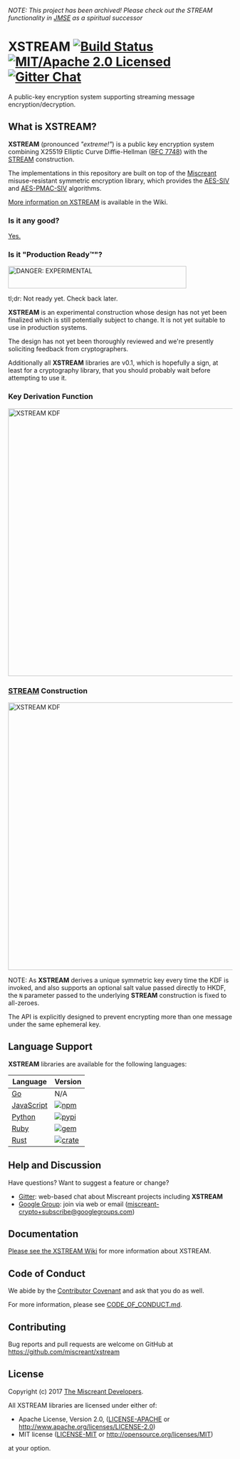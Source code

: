 *NOTE: This project has been archived! Please check out the STREAM functionality in [JMSE](https://github.com/jmse-json) as a spiritual successor*

# XSTREAM [![Build Status][build-image]][build-link] [![MIT/Apache 2.0 Licensed][license-image]][license-link] [![Gitter Chat][gitter-image]][gitter-link]

[build-image]: https://secure.travis-ci.org/miscreant/xstream.svg?branch=master
[build-link]: https://travis-ci.org/miscreant/xstream
[license-image]: https://img.shields.io/badge/license-MIT/Apache2.0-blue.svg
[license-link]: https://github.com/miscreant/miscreant/blob/master/LICENSE.txt
[gitter-image]: https://badges.gitter.im/badge.svg
[gitter-link]: https://gitter.im/miscreant/Lobby

A public-key encryption system supporting streaming message encryption/decryption.

## What is XSTREAM?

**XSTREAM** (pronounced *"extreme!"*) is a public key encryption system combining
X25519 Elliptic Curve Diffie-Hellman ([RFC 7748]) with the [STREAM] construction.

The implementations in this repository are built on top of the
[Miscreant] misuse-resistant symmetric encryption library, which provides
the [AES-SIV] and [AES-PMAC-SIV] algorithms.

[More information on XSTREAM](https://github.com/miscreant/xstream/wiki/XSTREAM)
is available in the Wiki.

[RFC 7748]: https://tools.ietf.org/html/rfc7748
[STREAM]: https://github.com/miscreant/miscreant/wiki/STREAM
[Miscreant]: https://github.com/miscreant/miscreant
[AES-SIV]: https://github.com/miscreant/miscreant/wiki/AES-SIV
[AES-PMAC-SIV]: https://github.com/miscreant/miscreant/wiki/AES-PMAC-SIV

### Is it any good?

[Yes.](https://news.ycombinator.com/item?id=3067434)

### Is it "Production Ready™"?

<img alt="DANGER: EXPERIMENTAL" src="https://miscreant.io/images/experimental.svg" width="400px" height="50px">

tl;dr: Not ready yet. Check back later.

**XSTREAM** is an experimental construction whose design has not yet been
finalized which is still potentially subject to change. It is not yet suitable
to use in production systems.

The design has not yet been thoroughly reviewed and we're presently soliciting
feedback from cryptographers.

Additionally all **XSTREAM** libraries are v0.1, which is hopefully a sign,
at least for a cryptography library, that you should probably wait before
attempting to use it.

### Key Derivation Function

<img alt="XSTREAM KDF" src="https://miscreant.io/images/xstream-kdf.svg" width="600px">

### [STREAM] Construction

<img alt="XSTREAM KDF" src="https://miscreant.io/images/stream.svg" width="600px">

NOTE: As **XSTREAM** derives a unique symmetric key every time the KDF is
invoked, and also supports an optional salt value passed directly to HKDF,
the `N` parameter passed to the underlying **STREAM** construction is fixed to
all-zeroes.

The API is explicitly designed to prevent encrypting more than one message under
the same ephemeral key.

## Language Support

**XSTREAM** libraries are available for the following languages:

| Language               | Version                              |
|------------------------|--------------------------------------|
| [Go][go-link]          | N/A                                  |
| [JavaScript][npm-link] | [![npm][npm-shield]][npm-link]       |
| [Python][pypi-link]    | [![pypi][pypi-shield]][pypi-link]    |
| [Ruby][gem-link]       | [![gem][gem-shield]][gem-link]       |
| [Rust][crate-link]     | [![crate][crate-shield]][crate-link] |

[go-link]: https://github.com/miscreant/xstream/tree/master/go
[npm-shield]: https://img.shields.io/npm/v/xstream-crypto.svg
[npm-link]: https://www.npmjs.com/package/xstream
[pypi-shield]: https://img.shields.io/pypi/v/xstream.svg
[pypi-link]: https://pypi.python.org/pypi/xstream/
[gem-shield]: https://badge.fury.io/rb/xstream.svg
[gem-link]: https://rubygems.org/gems/xstream
[crate-shield]: https://img.shields.io/crates/v/xstream.svg
[crate-link]: https://crates.io/crates/xstream

## Help and Discussion

Have questions? Want to suggest a feature or change?

* [Gitter]: web-based chat about Miscreant projects including **XSTREAM**
* [Google Group]: join via web or email ([miscreant-crypto+subscribe@googlegroups.com])

[Gitter]: https://gitter.im/miscreant/Lobby
[Google Group]: https://groups.google.com/forum/#!forum/miscreant-crypto
[miscreant-crypto+subscribe@googlegroups.com]: mailto:miscreant-crypto+subscribe@googlegroups.com?subject=subscribe

## Documentation

[Please see the XSTREAM Wiki](https://github.com/miscreant/xstream/wiki)
for more information about XSTREAM.

## Code of Conduct

We abide by the [Contributor Covenant][cc] and ask that you do as well.

For more information, please see [CODE_OF_CONDUCT.md].

[cc]: https://contributor-covenant.org
[CODE_OF_CONDUCT.md]: https://github.com/miscreant/xstream/blob/master/CODE_OF_CONDUCT.md

## Contributing

Bug reports and pull requests are welcome on GitHub at https://github.com/miscreant/xstream

## License

Copyright (c) 2017 [The Miscreant Developers][AUTHORS].

All XSTREAM libraries are licensed under either of:

* Apache License, Version 2.0, ([LICENSE-APACHE](LICENSE-APACHE) or http://www.apache.org/licenses/LICENSE-2.0)
* MIT license ([LICENSE-MIT](LICENSE-MIT) or http://opensource.org/licenses/MIT)

at your option.

[AUTHORS]: https://github.com/miscreant/miscreant/blob/master/AUTHORS.md
